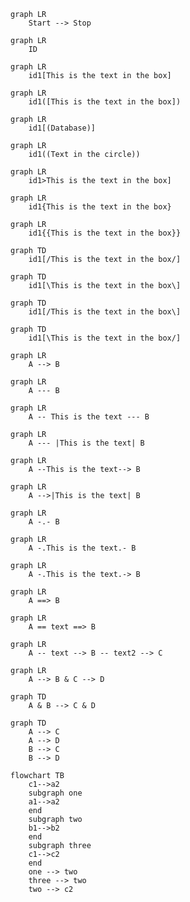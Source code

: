 ```mermaid
graph LR
    Start --> Stop
```

```mermaid
graph LR
    ID
```

```mermaid
graph LR
    id1[This is the text in the box]
```

```mermaid
graph LR
    id1([This is the text in the box])
```


```mermaid
graph LR
    id1[(Database)]
```

```mermaid
graph LR
    id1((Text in the circle))
```

```mermaid
graph LR
    id1>This is the text in the box]
```

```mermaid
graph LR
    id1{This is the text in the box}
```

```mermaid
graph LR
    id1{{This is the text in the box}}
```

```mermaid
graph TD
    id1[/This is the text in the box/]
```

```mermaid
graph TD
    id1[\This is the text in the box\]
```

```mermaid
graph TD
    id1[/This is the text in the box\]
```

```mermaid
graph TD
    id1[\This is the text in the box/]
```

```mermaid
graph LR
    A --> B
```

```mermaid
graph LR
    A --- B
```

```mermaid
graph LR
    A -- This is the text --- B
```

```mermaid
graph LR
    A --- |This is the text| B
```

```mermaid
graph LR
    A --This is the text--> B
```

```mermaid
graph LR
    A -->|This is the text| B
```

```mermaid
graph LR
    A -.- B
```

```mermaid
graph LR
    A -.This is the text.- B
```

```mermaid
graph LR
    A -.This is the text.-> B
```

```mermaid
graph LR
    A ==> B
```

```mermaid
graph LR
    A == text ==> B
```

```mermaid
graph LR
    A -- text --> B -- text2 --> C
```

```mermaid
graph LR
    A --> B & C --> D
```

```mermaid
graph TD
    A & B --> C & D
```

```mermaid
graph TD
    A --> C
    A --> D
    B --> C
    B --> D
```

```mermaid
flowchart TB
    c1-->a2
    subgraph one
    a1-->a2
    end
    subgraph two
    b1-->b2
    end
    subgraph three
    c1-->c2
    end
    one --> two
    three --> two
    two --> c2
```